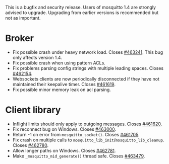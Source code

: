 <!--
.. title: Version 1.4.1 released
.. slug: version-1-4-1-released
.. date: 2015-04-03 11:12:03
.. tags: Releases
.. category:
.. link:
.. description:
.. type: text
-->

This is a bugfix and security release. Users of mosquitto 1.4 are strongly
advised to upgrade. Upgrading from earlier versions is recommended but not as
important.

# Broker

* Fix possible crash under heavy network load. Closes [#463241]. This bug only
  affects version 1.4.
* Fix possible crash when using pattern ACLs.
* Fix problems parsing config strings with multiple leading spaces. Closes
  [#462154].
* Websockets clients are now periodically disconnected if they have not
  maintained their keepalive timer. Closes [#461619].
* Fix possible minor memory leak on acl parsing.

# Client library

* Inflight limits should only apply to outgoing messages. Closes [#461620].
* Fix reconnect bug on Windows. Closes [#463000].
* Return -1 on error from `mosquitto_socket()`. Closes [#461705].
* Fix crash on multiple calls to `mosquitto_lib_init`/`mosquitto_lib_cleanup`.
  Closes [#462780].
* Allow longer paths on Windows. Closes [#462781].
* Make `_mosquitto_mid_generate()` thread safe. Closes [#463479].

[#463241]: https://bugs.eclipse.org/bugs/show_bug.cgi?id=463241

[#462154]: https://bugs.eclipse.org/bugs/show_bug.cgi?id=462154

[#461619]: https://bugs.eclipse.org/bugs/show_bug.cgi?id=461619

[#461620]: https://bugs.eclipse.org/bugs/show_bug.cgi?id=461620

[#463000]: https://bugs.eclipse.org/bugs/show_bug.cgi?id=463000

[#461705]: https://bugs.eclipse.org/bugs/show_bug.cgi?id=461705

[#462780]: https://bugs.eclipse.org/bugs/show_bug.cgi?id=462780

[#462781]: https://bugs.eclipse.org/bugs/show_bug.cgi?id=462781

[#463479]: https://bugs.eclipse.org/bugs/show_bug.cgi?id=463479
